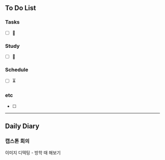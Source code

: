 ## To Do List
### Tasks
- [ ] 📅

### Study
- [ ] 📅 

### Schedule
- [ ] ⏳

### etc
- [ ] 

---
## Daily Diary

### 캡스톤 회의
이미지 디텍팅 - 방학 때 해보기
